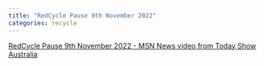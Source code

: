 ```yaml
---
title: "RedCycle Pause 9th November 2022"
categories: recycle
---
```


[RedCycle Pause 9th November 2022 - MSN News video from Today Show Australia](https://www.msn.com/en-au/news/other/a-scheme-to-recycle-soft-plastics-via-supermarkets-has-been-paused/vi-AA13SYRW)
